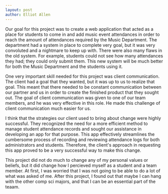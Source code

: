 ```yaml
---
layout: post
author: Elliot Allen
---
```


Our goal for this project was to create a web application that acted as a place for students to come in and add music event attendances in order to reach the amount of attendances required by the Music Department. The department had a system in place to complete very goal, but it was very convoluted and a nightmare to keep up with. There were also many flaws in the old system. For example, students could not see how many attendances they had; they could only submit them. This new system will be much better for both the Music Department and the students using it.

One very important skill needed for this project was client communication. The client had a goal that they wanted, but it was up to us to realize that goal. This meant that there needed to be constant communication between our partner and us in order to create the finished product that they sought out. The goal of client communication was given to one of our team members, and he was very effective in this role. He made this challenge of client communication much easier for us.

I think that the strategies our client used to bring about change were highly successful. They recognized the need for a more efficient method to manage student attendance records and sought our assistance in developing an app for that purpose. This app effectively streamlines the cumbersome process of recording and reviewing attendance logs for both administrators and students. Therefore, the client's approach in requesting this app proved to be a very successful way to make this change.

This project did not do much to change any of my personal values or beliefs, but it did change how I percieved myself as a student and a team member. At first, I was worried that I was not going to be able to do a lot of what was asked of me. After this project, I found out that maybe I can hang with the other comp sci majors, and that I can be an essential part of the teaam.

